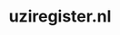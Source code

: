 ---
layout: post
title:  "uziregister.nl"
internal_url:  "/dutchgov/uziregister.nl.html"
subdomains_count: 11
all_subdomains_count: 14
urls_count: 10
ssl_rank: 0
http_rank: 71.9
url_link: /data/uziregister.nl/urls.txt
all_subdomains_link: /data/uziregister.nl/all_subdomains.txt
subdomains_link: /data/uziregister.nl/subdomains.txt
categories: dutchgov
---